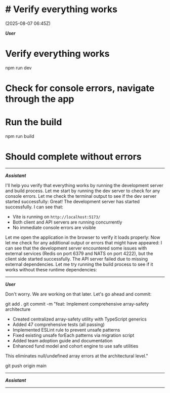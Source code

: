 <!-- Generated by SpecStory -->

# # Verify everything works (2025-08-07 06:45Z)

_**User**_

# Verify everything works
npm run dev
# Check for console errors, navigate through the app

# Run the build
npm run build
# Should complete without errors

---

_**Assistant**_

I'll help you verify that everything works by running the development server and build process. Let me start by running the dev server to check for any console errors. Let me check the terminal output to see if the dev server started successfully: Great! The development server has started successfully. I can see that:
- Vite is running on `http://localhost:5173/`
- Both client and API servers are running concurrently
- No immediate console errors are visible

Let me open the application in the browser to verify it loads properly: Now let me check for any additional output or errors that might have appeared: I can see that the development server encountered some issues with external services (Redis on port 6379 and NATS on port 4222), but the client side started successfully. The API server failed due to missing external dependencies. Let me try running the build process to see if it works without these runtime dependencies: 

---

_**User**_

Don't worry. We are working on that later. Let's go ahead and commit:

git add .
git commit -m "feat: Implement comprehensive array-safety architecture

- Created centralized array-safety utility with TypeScript generics
- Added 47 comprehensive tests (all passing)
- Implemented ESLint rule to prevent unsafe patterns
- Fixed existing unsafe forEach patterns via migration script
- Added team adoption guide and documentation
- Enhanced fund model and cohort engine to use safe utilities

This eliminates null/undefined array errors at the architectural level."

git push origin main

---

_**Assistant**_



---

